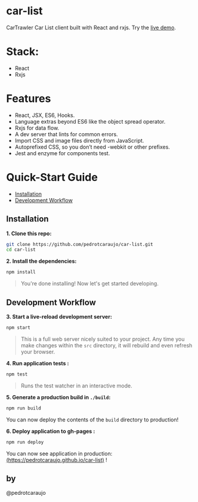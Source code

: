 # car-list

CarTrawler Car List client built with React and rxjs. Try the [live demo](https://pedrotcaraujo.github.io/car-list).

# Stack:
  - React
  - Rxjs

# Features
  - React, JSX, ES6, Hooks.
  - Language extras beyond ES6 like the object spread operator.
  - Rxjs for data flow.
  - A dev server that lints for common errors.
  - Import CSS and image files directly from JavaScript.
  - Autoprefixed CSS, so you don’t need -webkit or other prefixes.
  - Jest and enzyme for components test.

# Quick-Start Guide

- [Installation](#installation)
- [Development Workflow](#development-workflow)

## Installation

**1. Clone this repo:**

```sh
git clone https://github.com/pedrotcaraujo/car-list.git
cd car-list
```


**2. Install the dependencies:**

```sh
npm install
```

> You're done installing! Now let's get started developing.



## Development Workflow


**3. Start a live-reload development server:**

```sh
npm start
```

> This is a full web server nicely suited to your project. Any time you make changes within the `src` directory, it will rebuild and even refresh your browser.

**4. Run application tests :**

```sh
npm test
```

> Runs the test watcher in an interactive mode.

**5. Generate a production build in `./build`:**

```sh
npm run build
```

You can now deploy the contents of the `build` directory to production!

**6. Deploy application to gh-pages :**

```sh
npm run deploy
```

You can now see application in production: [(https://pedrotcaraujo.github.io/car-list)](https://pedrotcaraujo.github.io/car-list)  !

## by

@pedrotcaraujo
